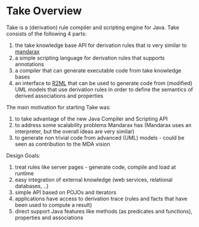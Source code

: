 # Take Overview #

Take is a (derivation) rule compiler and scripting engine for Java.
Take consists of the following 4 parts:
  1. the take knowledge base API for derivation rules that is very similar to [mandarax](http://www.mandarax.org)
  1. a simple scripting language for derivation rules that supports annotations
  1. a compiler that can generate executable code from take knowledge bases
  1. an interface to [R2ML](http://en.wikipedia.org/wiki/R2ML) that can be used to generate code from (modified) UML models that use derivation rules in order to define the semantics of derived associations and properties

The main motivation for starting Take was:
  1. to take advantage of the new Java Compiler and Scripting API
  1. to address some scalability problems Mandarax has (Mandarax uses an interpreter, but the overall ideas are very similar)
  1. to generate non trivial code from advanced (UML) models - could be seen as contribution to the MDA vision

Design Goals:
  1. treat rules like server pages - generate code, compile and load at runtime
  1. easy integration of external knowledge (web services, relational databases, ..)
  1. simple API based on POJOs and iterators
  1. applications have access to derivation trace (rules and facts that have been used to compute a result)
  1. direct support Java features like methods (as predicates and functions), properties and associations